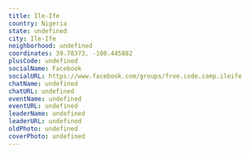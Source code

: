 ```yaml
---
title: Ile-Ife
country: Nigeria
state: undefined
city: Ile-Ife
neighborhood: undefined
coordinates: 39.78373, -100.445882
plusCode: undefined
socialName: Facebook
socialURL: https://www.facebook.com/groups/free.code.camp.ileife
chatName: undefined
chatURL: undefined
eventName: undefined
eventURL: undefined
leaderName: undefined
leaderURL: undefined
oldPhoto: undefined
coverPhoto: undefined
---
```


